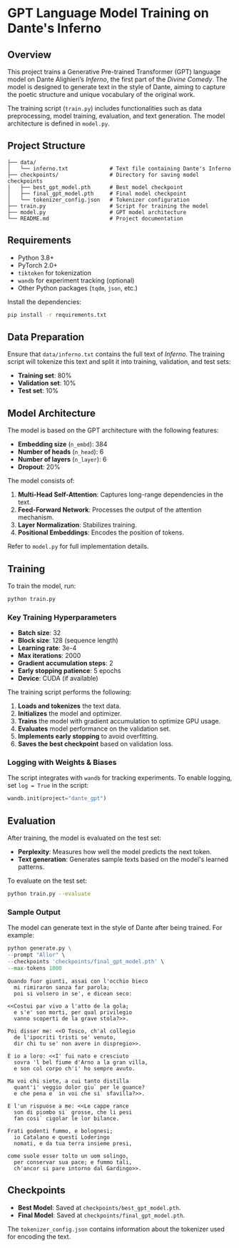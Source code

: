 # GPT Language Model Training on Dante's Inferno

## Overview
This project trains a Generative Pre-trained Transformer (GPT) language model on Dante Alighieri’s *Inferno*, the first part of the *Divine Comedy*. The model is designed to generate text in the style of Dante, aiming to capture the poetic structure and unique vocabulary of the original work.

The training script (`train.py`) includes functionalities such as data preprocessing, model training, evaluation, and text generation. The model architecture is defined in `model.py`.

## Project Structure
```
├── data/
│   └── inferno.txt             # Text file containing Dante's Inferno
├── checkpoints/                # Directory for saving model checkpoints
│   ├── best_gpt_model.pth      # Best model checkpoint
│   ├── final_gpt_model.pth     # Final model checkpoint
│   └── tokenizer_config.json   # Tokenizer configuration
├── train.py                    # Script for training the model
├── model.py                    # GPT model architecture
└── README.md                   # Project documentation
```

## Requirements
- Python 3.8+
- PyTorch 2.0+
- `tiktoken` for tokenization
- `wandb` for experiment tracking (optional)
- Other Python packages (`tqdm`, `json`, etc.)

Install the dependencies:
```bash
pip install -r requirements.txt
```

## Data Preparation
Ensure that `data/inferno.txt` contains the full text of *Inferno*. The training script will tokenize this text and split it into training, validation, and test sets:

- **Training set**: 80%
- **Validation set**: 10%
- **Test set**: 10%

## Model Architecture
The model is based on the GPT architecture with the following features:
- **Embedding size** (`n_embd`): 384
- **Number of heads** (`n_head`): 6
- **Number of layers** (`n_layer`): 6
- **Dropout**: 20%

The model consists of:
1. **Multi-Head Self-Attention**: Captures long-range dependencies in the text.
2. **Feed-Forward Network**: Processes the output of the attention mechanism.
3. **Layer Normalization**: Stabilizes training.
4. **Positional Embeddings**: Encodes the position of tokens.

Refer to `model.py` for full implementation details.

## Training
To train the model, run:
```bash
python train.py
```

### Key Training Hyperparameters
- **Batch size**: 32
- **Block size**: 128 (sequence length)
- **Learning rate**: 3e-4
- **Max iterations**: 2000
- **Gradient accumulation steps**: 2
- **Early stopping patience**: 5 epochs
- **Device**: CUDA (if available)

The training script performs the following:
1. **Loads and tokenizes** the text data.
2. **Initializes** the model and optimizer.
3. **Trains** the model with gradient accumulation to optimize GPU usage.
4. **Evaluates** model performance on the validation set.
5. **Implements early stopping** to avoid overfitting.
6. **Saves the best checkpoint** based on validation loss.

### Logging with Weights & Biases
The script integrates with `wandb` for tracking experiments. To enable logging, set `log = True` in the script:
```python
wandb.init(project="dante_gpt")
```

## Evaluation
After training, the model is evaluated on the test set:
- **Perplexity**: Measures how well the model predicts the next token.
- **Text generation**: Generates sample texts based on the model's learned patterns.

To evaluate on the test set:
```bash
python train.py --evaluate
```

### Sample Output
The model can generate text in the style of Dante after being trained. For example:
```python
python generate.py \
--prompt "Allor" \
--checkpoints 'checkpoints/final_gpt_model.pth' \
--max-tokens 1000
```

```
Quando fuor giunti, assai con l'occhio bieco
  mi rimiraron sanza far parola;
  poi si volsero in se', e dicean seco:

<<Costui par vivo a l'atto de la gola;
  e s'e' son morti, per qual privilegio
  vanno scoperti de la grave stola?>>.

Poi disser me: <<O Tosco, ch'al collegio
  de l'ipocriti tristi se' venuto,
  dir chi tu se' non avere in dispregio>>.

E io a loro: <<I' fui nato e cresciuto
  sovra 'l bel fiume d'Arno a la gran villa,
  e son col corpo ch'i' ho sempre avuto.

Ma voi chi siete, a cui tanto distilla
  quant'i' veggio dolor giu` per le guance?
  e che pena e` in voi che si` sfavilla?>>.

E l'un rispuose a me: <<Le cappe rance
  son di piombo si` grosse, che li pesi
  fan cosi` cigolar le lor bilance.

Frati godenti fummo, e bolognesi;
  io Catalano e questi Loderingo
  nomati, e da tua terra insieme presi,

come suole esser tolto un uom solingo,
  per conservar sua pace; e fummo tali,
  ch'ancor si pare intorno dal Gardingo>>.
```

## Checkpoints
- **Best Model**: Saved at `checkpoints/best_gpt_model.pth`.
- **Final Model**: Saved at `checkpoints/final_gpt_model.pth`.

The `tokenizer_config.json` contains information about the tokenizer used for encoding the text.
